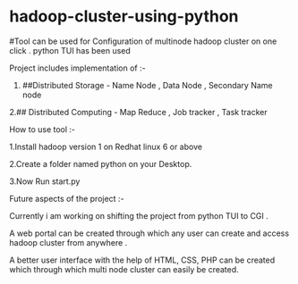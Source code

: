 # hadoop-cluster-using-python

#Tool can be used for Configuration of multinode hadoop cluster on one click .
 python TUI has been used 

Project includes implementation of :-

1. ##Distributed Storage - Name Node , Data Node , Secondary Name node 

2.## Distributed Computing - Map Reduce , Job tracker , Task tracker 

How to use tool :-


1.Install hadoop version 1 on Redhat linux 6 or above  

2.Create a folder named python on your Desktop.

3.Now Run start.py



Future aspects of the project :-

Currently i am working on shifting the project from python TUI to CGI . 

A web portal can be created through which any user can create and access hadoop cluster from anywhere .

A better user interface with the help of HTML, CSS, PHP can be created which through which multi node cluster can easily be created. 




